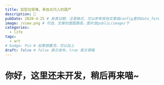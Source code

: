 ```yaml
---
title: 巨型垃圾堆，来自古代人的遗产
description: 🐸
pubDate: 2020-4-25 # 发表日期，注意格式，可以参考其他文章或config里的date_format
image: /view.png # 可选，文章封面图路径，图片放public/image/下
categories:
  - life
tags:
  - art
# badge: Pin # 如果想置顶，可以加上
draft: false # false 表示发布，true 表示草稿
---
```


# 你好，这里还未开发，稍后再来喵~
